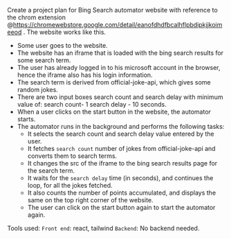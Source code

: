 Create a project plan for Bing Search automator website with reference to the chrom extension @https://chromewebstore.google.com/detail/eanofdhdfbcalhflpbdipkjjkoimeeod . The website works like this.

- Some user goes to the website.
- The website has an iframe that is loaded with the bing search results for some search term.
- The user has already logged in to his microsoft account in the browser, hence the iframe also has his login information.
- The search term is derived from official-joke-api, which gives some random jokes.
- There are two input boxes search count and search delay with minimum value of: search count- 1 search delay - 10 seconds.
- When a user clicks on the start button in the website, the automator starts.
- The automator runs in the background and performs the following tasks:
  - It selects the search count and search delay value entered by the user.
  - It fetches `search count` number of jokes from official-joke-api and converts them to search terms.
  - It changes the src of the iframe to the bing search results page for the search term.
  - It waits for the `search delay` time (in seconds), and continues the loop, for all the jokes fetched.
  - It also counts the number of points accumulated, and displays the same on the top right corner of the website.
  - The user can click on the start button again to start the automator again.

Tools used:
`Front end`: react, tailwind
`Backend`: No backend needed.
